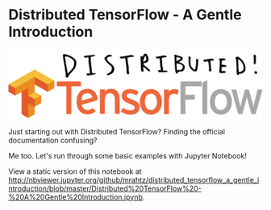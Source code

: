 # Distributed TensorFlow - A Gentle Introduction

![](images/distributed_tensorflow.png)

Just starting out with Distributed TensorFlow? Finding the official documentation confusing?

Me too. Let's run through some basic examples with Jupyter Notebook!

View a static version of this notebook at <http://nbviewer.jupyter.org/github/mrahtz/distributed_tensorflow_a_gentle_introduction/blob/master/Distributed%20TensorFlow%20-%20A%20Gentle%20Introduction.ipynb>.
